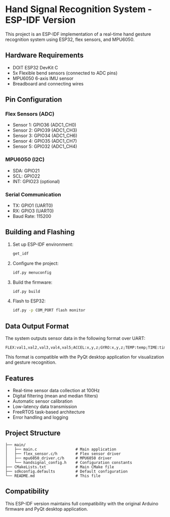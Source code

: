 <!--
 * @Author: quenchkidney 1418273341@qq.com
 * @Date: 2025-07-31 17:50:48
 * @LastEditors: quenchkidney 1418273341@qq.com
 * @LastEditTime: 2025-08-01 01:10:06
 * @FilePath: \Arduino2IDFtest\esp-idf-handsignal\README.md
 * @Description: 这是默认设置,请设置`customMade`, 打开koroFileHeader查看配置 进行设置: https://github.com/OBKoro1/koro1FileHeader/wiki/%E9%85%8D%E7%BD%AE
-->
# Hand Signal Recognition System - ESP-IDF Version

This project is an ESP-IDF implementation of a real-time hand gesture recognition system using ESP32, flex sensors, and MPU6050.


## Hardware Requirements

- DOIT ESP32 DevKit C
- 5x Flexible bend sensors (connected to ADC pins)
- MPU6050 6-axis IMU sensor
- Breadboard and connecting wires

## Pin Configuration

### Flex Sensors (ADC)
- Sensor 1: GPIO36 (ADC1_CH0)
- Sensor 2: GPIO39 (ADC1_CH3) 
- Sensor 3: GPIO34 (ADC1_CH6)
- Sensor 4: GPIO35 (ADC1_CH7)
- Sensor 5: GPIO32 (ADC1_CH4)

### MPU6050 (I2C)
- SDA: GPIO21
- SCL: GPIO22
- INT: GPIO23 (optional)

### Serial Communication
- TX: GPIO1 (UART0)
- RX: GPIO3 (UART0)
- Baud Rate: 115200

## Building and Flashing

1. Set up ESP-IDF environment:
   ```bash
   get_idf
   ```

2. Configure the project:
   ```bash
   idf.py menuconfig
   ```

3. Build the firmware:
   ```bash
   idf.py build
   ```

4. Flash to ESP32:
   ```bash
   idf.py -p COM_PORT flash monitor
   ```

## Data Output Format

The system outputs sensor data in the following format over UART:
```
FLEX:val1,val2,val3,val4,val5;ACCEL:x,y,z;GYRO:x,y,z;TEMP:temp;TIME:timestamp
```

This format is compatible with the PyQt desktop application for visualization and gesture recognition.

## Features

- Real-time sensor data collection at 100Hz
- Digital filtering (mean and median filters)
- Automatic sensor calibration
- Low-latency data transmission
- FreeRTOS task-based architecture
- Error handling and logging

## Project Structure

```
├── main/
│   ├── main.c                 # Main application
│   ├── flex_sensor.c/h        # Flex sensor driver
│   ├── mpu6050_driver.c/h     # MPU6050 driver
│   └── handsignal_config.h    # Configuration constants
├── CMakeLists.txt             # Main CMake file
├── sdkconfig.defaults         # Default configuration
└── README.md                  # This file
```

## Compatibility

This ESP-IDF version maintains full compatibility with the original Arduino firmware and PyQt desktop application.